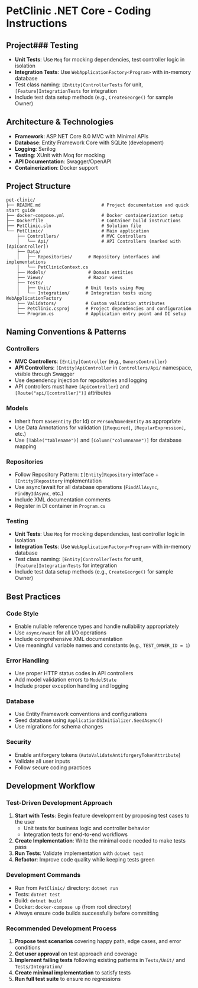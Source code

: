 # PetClinic .NET Core - Coding Instructions

## Project### Testing

- **Unit Tests**: Use `Moq` for mocking dependencies, test controller logic in isolation
- **Integration Tests**: Use `WebApplicationFactory<Program>` with in-memory database
- Test class naming: `[Entity]ControllerTests` for unit, `[Feature]IntegrationTests` for integration
- Include test data setup methods (e.g., `CreateGeorge()` for sample Owner)

## Architecture & Technologies

- **Framework**: ASP.NET Core 8.0 MVC with Minimal APIs
- **Database**: Entity Framework Core with SQLite (development)
- **Logging**: Serilog
- **Testing**: XUnit with Moq for mocking
- **API Documentation**: Swagger/OpenAPI
- **Containerization**: Docker support

## Project Structure

```
pet-clinic/
├── README.md                       # Project documentation and quick start guide
├── docker-compose.yml              # Docker containerization setup
├── Dockerfile                      # Container build instructions
├── PetClinic.sln                   # Solution file
└── PetClinic/                      # Main application
    ├── Controllers/                # MVC Controllers
    │   └── Api/                    # API Controllers (marked with [ApiController])
    ├── Data/
    │   ├── Repositories/      # Repository interfaces and implementations
    │   └── PetClinicContext.cs
    ├── Models/                # Domain entities
    ├── Views/                 # Razor views
    ├── Tests/
    │   ├── Unit/             # Unit tests using Moq
    │   └── Integration/      # Integration tests using WebApplicationFactory
    ├── Validators/           # Custom validation attributes
    ├── PetClinic.csproj      # Project dependencies and configuration
    └── Program.cs            # Application entry point and DI setup
```

## Naming Conventions & Patterns

### Controllers

- **MVC Controllers**: `[Entity]Controller` (e.g., `OwnersController`)
- **API Controllers**: `[Entity]ApiController` in `Controllers/Api/` namespace, visible through Swagger
- Use dependency injection for repositories and logging
- API controllers must have `[ApiController]` and `[Route("api/[controller]")]` attributes

### Models

- Inherit from `BaseEntity` (for Id) or `Person`/`NamedEntity` as appropriate
- Use Data Annotations for validation (`[Required]`, `[RegularExpression]`, etc.)
- Use `[Table("tablename")]` and `[Column("columnname")]` for database mapping

### Repositories

- Follow Repository Pattern: `I[Entity]Repository` interface + `[Entity]Repository` implementation
- Use async/await for all database operations (`FindAllAsync`, `FindByIdAsync`, etc.)
- Include XML documentation comments
- Register in DI container in `Program.cs`

### Testing

- **Unit Tests**: Use `Moq` for mocking dependencies, test controller logic in isolation
- **Integration Tests**: Use `WebApplicationFactory<Program>` with in-memory database
- Test class naming: `[Entity]ControllerTests` for unit, `[Feature]IntegrationTests` for integration
- Include test data setup methods (e.g., `CreateGeorge()` for sample Owner)

## Best Practices

### Code Style

- Enable nullable reference types and handle nullability appropriately
- Use `async/await` for all I/O operations
- Include comprehensive XML documentation
- Use meaningful variable names and constants (e.g., `TEST_OWNER_ID = 1`)

### Error Handling

- Use proper HTTP status codes in API controllers
- Add model validation errors to `ModelState`
- Include proper exception handling and logging

### Database

- Use Entity Framework conventions and configurations
- Seed database using `ApplicationDbInitializer.SeedAsync()`
- Use migrations for schema changes

### Security

- Enable antiforgery tokens (`AutoValidateAntiforgeryTokenAttribute`)
- Validate all user inputs
- Follow secure coding practices

## Development Workflow

### Test-Driven Development Approach

1. **Start with Tests**: Begin feature development by proposing test cases to the user
   - Unit tests for business logic and controller behavior
   - Integration tests for end-to-end workflows
2. **Create Implementation**: Write the minimal code needed to make tests pass
3. **Run Tests**: Validate implementation with `dotnet test`
4. **Refactor**: Improve code quality while keeping tests green

### Development Commands

- Run from `PetClinic/` directory: `dotnet run`
- Tests: `dotnet test`
- Build: `dotnet build`
- Docker: `docker-compose up` (from root directory)
- Always ensure code builds successfully before committing

### Recommended Development Process

1. **Propose test scenarios** covering happy path, edge cases, and error conditions
2. **Get user approval** on test approach and coverage
3. **Implement failing tests** following existing patterns in `Tests/Unit/` and `Tests/Integration/`
4. **Create minimal implementation** to satisfy tests
5. **Run full test suite** to ensure no regressions
